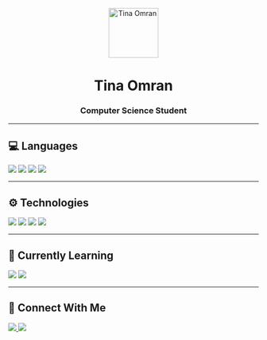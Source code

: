 
<p align="center">
  <img src="https://github.com/adamalston/adamalston/blob/master/profile_light.gif?raw=true" alt="Tina Omran" width="100"/>
</p>

<h1 align="center">Tina Omran</h1>
<h3 align="center">Computer Science Student</h3>

---

## 💻 Languages
<p>
  <img src="https://img.shields.io/badge/C-1E1E1E?style=for-the-badge&logo=c&logoColor=white"/>
  <img src="https://img.shields.io/badge/C++-1E1E1E?style=for-the-badge&logo=cplusplus&logoColor=white"/>
  <img src="https://img.shields.io/badge/Python-1E1E1E?style=for-the-badge&logo=python&logoColor=white"/>
  <img src="https://img.shields.io/badge/SQL-1E1E1E?style=for-the-badge&logo=postgresql&logoColor=white"/>
</p>

---

## ⚙️ Technologies
<p>
  <img src="https://img.shields.io/badge/Git-1E1E1E?style=for-the-badge&logo=git&logoColor=white"/>
  <img src="https://img.shields.io/badge/TensorFlow-1E1E1E?style=for-the-badge&logo=tensorflow&logoColor=orange"/>
  <img src="https://img.shields.io/badge/PyTorch-1E1E1E?style=for-the-badge&logo=pytorch&logoColor=EE4C2C"/>
  <img src="https://img.shields.io/badge/Linux-1E1E1E?style=for-the-badge&logo=linux&logoColor=white"/>
</p>

---

## 🌱 Currently Learning
<p>
  <img src="https://img.shields.io/badge/Deep%20Learning-2F2F2F?style=for-the-badge&logo=pytorch&logoColor=white"/>
  <img src="https://img.shields.io/badge/Software%20Development-2F2F2F?style=for-the-badge&logo=visualstudio&logoColor=white"/>
</p>

---

## 🔗 Connect With Me
<p>
  <a href="https://www.linkedin.com/in/tina-omran-1a8a0a282?utm_source=share&utm_campaign=share_via&utm_content=profile&utm_medium=android_app" target="_blank">
    <img src="https://img.shields.io/badge/LinkedIn-1E1E1E?style=for-the-badge&logo=linkedin&logoColor=white"/>
  </a>
  <a href="mailto:tinaomran6@gmail.com" target="_blank">
    <img src="https://img.shields.io/badge/Gmail-1E1E1E?style=for-the-badge&logo=gmail&logoColor=D14836"/>
  </a>
</p>
